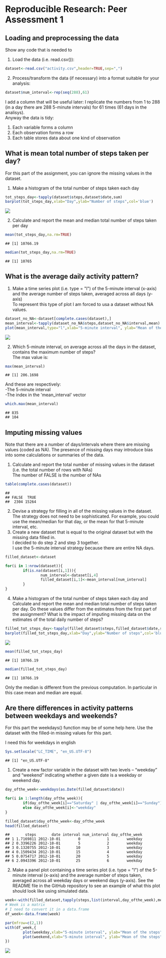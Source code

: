 # Reproducible Research: Peer Assessment 1


## Loading and preprocessing the data

Show any code that is needed to  
1. Load the data (i.e. read.csv()):


```r
dataset<-read.csv("activity.csv",header=TRUE,sep=",")
```

2. Process/transform the data (if necessary) into a format suitable for your analysis:

```r
dataset$num_interval<-rep(seq(288),61)
```
I add a column that will be useful later: I replicate the numbers from 1 to 288 (in a day there are 288 5-minute intervals) for 61 times (61 days in the analisys).   
Anyway the data is tidy:  
1. Each variable forms a column  
2. Each observation forms a row  
3. Each table stores data about one kind of observation  


## What is mean total number of steps taken per day?
For this part of the assignment, you can ignore the missing values in the dataset.  
1. Make a histogram of the total number of steps taken each day 

```r
tot_steps_day<-tapply(dataset$steps,dataset$date,sum)
barplot(tot_steps_day,xlab="Day",ylab="Number of steps",col='blue')
```

![](./PA1_template_files/figure-html/unnamed-chunk-3-1.png) 
  
2. Calculate and report the mean and median total number of steps taken per day

```r
mean(tot_steps_day,na.rm=TRUE)
```

```
## [1] 10766.19
```

```r
median(tot_steps_day,na.rm=TRUE)
```

```
## [1] 10765
```

## What is the average daily activity pattern?
1. Make a time series plot (i.e. type = "l") of the 5-minute interval (x-axis) and the average number of steps taken, averaged across all days (y-axis)  
To represent this type of  plot I am forced to usa a dataset without NA values.

```r
dataset_no_NA<-dataset[complete.cases(dataset),]
mean_interval<-tapply(dataset_no_NA$steps,dataset_no_NA$interval,mean)
plot(mean_interval,type="l",xlab="5-minute interval", ylab="Mean of the steps",col='blue')
```

![](./PA1_template_files/figure-html/unnamed-chunk-5-1.png) 

2. Which 5-minute interval, on average across all the days in the dataset, contains the maximum number of steps?  
The max value is:

```r
max(mean_interval)
```

```
## [1] 206.1698
```
And these are respectively:  
-The 5-minute interval  
-The index in the 'mean_interval' vector

```r
which.max(mean_interval)
```

```
## 835 
## 104
```
## Imputing missing values
Note that there are a number of days/intervals where there are missing values (coded as NA). The presence of missing days may introduce bias into some calculations or summaries of the data.

1. Calculate and report the total number of missing values in the dataset (i.e. the total number of rows with NAs)  
The number of FALSE is the number of NAs

```r
table(complete.cases(dataset))
```

```
## 
## FALSE  TRUE 
##  2304 15264
```

2. Devise a strategy for filling in all of the missing values in the dataset. The strategy does not need to be sophisticated. For example, you could use the mean/median for that day, or the mean for that 5-minute interval, etc.  
3. Create a new dataset that is equal to the original dataset but with the missing data filled in.  
I decided to do step 2 and step 3 together.  
I use the 5-minute interval strategy because there are entire NA days.

```r
filled_dataset<-dataset

for(i in 1:nrow(dataset)){
        if(is.na(dataset[i,1])){
                num_interval<-dataset[i,4]
                filled_dataset[i,1]<-mean_interval[num_interval]
        }
}
```

4. Make a histogram of the total number of steps taken each day and Calculate and report the mean and median total number of steps taken per day. Do these values differ from the estimates from the first part of the assignment? What is the impact of imputing missing data on the estimates of the total daily number of steps?

```r
filled_tot_steps_day<-tapply(filled_dataset$steps,filled_dataset$date,sum)
barplot(filled_tot_steps_day,xlab="Day",ylab="Number of steps",col='blue')
```

![](./PA1_template_files/figure-html/unnamed-chunk-10-1.png) 

```r
mean(filled_tot_steps_day)
```

```
## [1] 10766.19
```

```r
median(filled_tot_steps_day)
```

```
## [1] 10766.19
```
Only the median is different from the previous computation. In particular in this case mean and median are equal.


## Are there differences in activity patterns between weekdays and weekends?
For this part the weekdays() function may be of some help here. Use the dataset 
with the filled-in missing values for this part.    

I need this for weekdays in english

```r
Sys.setlocale("LC_TIME", "en_US.UTF-8")
```

```
## [1] "en_US.UTF-8"
```

1. Create a new factor variable in the dataset with two levels – “weekday” and 
 “weekend” indicating whether a given date is a weekday or weekend day.

```r
day_ofthe_week<-weekdays(as.Date(filled_dataset$date))

for(i in 1:length(day_ofthe_week)){
        if(day_ofthe_week[i]=="Saturday" | day_ofthe_week[i]=="Sunday") day_ofthe_week[i]<-"weekend"
        else day_ofthe_week[i]<-"weekday"
}

filled_dataset$day_ofthe_week<-day_ofthe_week
head(filled_dataset)
```

```
##       steps       date interval num_interval day_ofthe_week
## 1 1.7169811 2012-10-01        0            1        weekday
## 2 0.3396226 2012-10-01        5            2        weekday
## 3 0.1320755 2012-10-01       10            3        weekday
## 4 0.1509434 2012-10-01       15            4        weekday
## 5 0.0754717 2012-10-01       20            5        weekday
## 6 2.0943396 2012-10-01       25            6        weekday
```
 2. Make a panel plot containing a time series plot (i.e. type = "l") of the
  5-minute interval (x-axis) and the average number of steps taken, averaged 
  across all weekday days or weekend days (y-axis). See the README file in 
  the GitHub repository to see an example of what this plot should look like 
  using simulated data.

```r
week<-with(filled_dataset,tapply(steps,list(interval,day_ofthe_week),mean))
# Week is a matrix
# I need to convert it in a data.frame
df_week<-data.frame(week)

par(mfrow=c(2,1))
with(df_week,{
        plot(weekday,xlab="5-minute interval", ylab="Mean of the steps",main="Weekday",type="l",col='blue')
        plot(weekend,xlab="5-minute interval", ylab="Mean of the steps",main="Weekend",type="l",col='blue')
})
```

![](./PA1_template_files/figure-html/unnamed-chunk-13-1.png) 



